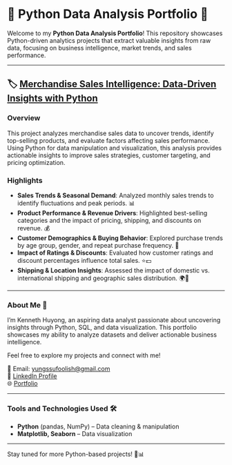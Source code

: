 # 🐍 Python Data Analysis Portfolio 🚀  

Welcome to my **Python Data Analysis Portfolio**! This repository showcases Python-driven analytics projects that extract valuable insights from raw data, focusing on business intelligence, market trends, and sales performance.  

---

## 🏷 [Merchandise Sales Intelligence: Data-Driven Insights with Python](https://github.com/Yungssu/PythonAnalysis/tree/main/MerchandiseSalesAnalysis)  

### Overview  
This project analyzes merchandise sales data to uncover trends, identify top-selling products, and evaluate factors affecting sales performance. Using Python for data manipulation and visualization, this analysis provides actionable insights to improve sales strategies, customer targeting, and pricing optimization. 

### Highlights  
- **Sales Trends & Seasonal Demand**: Analyzed monthly sales trends to identify fluctuations and peak periods. 📊
- **Product Performance & Revenue Drivers**: Highlighted best-selling categories and the impact of pricing, shipping, and discounts on revenue. 💰
- **Customer Demographics & Buying Behavior**: Explored purchase trends by age group, gender, and repeat purchase frequency. 🛒
- **Impact of Ratings & Discounts**: Evaluated how customer ratings and discount percentages influence total sales. ⭐💵
- **Shipping & Location Insights**: Assessed the impact of domestic vs. international shipping and geographic sales distribution. 🌍🚚
---

### About Me 🌟  
I’m Kenneth Huyong, an aspiring data analyst passionate about uncovering insights through Python, SQL, and data visualization. This portfolio showcases my ability to analyze datasets and deliver actionable business intelligence.  

Feel free to explore my projects and connect with me!  

📧 Email: yungssufoolish@gmail.com  
💼 [LinkedIn Profile](https://www.linkedin.com/in/kenneth-huyong-b255352b4/)  
🌐 [Portfolio](https://github.com/Yungssu)  

---

### Tools and Technologies Used 🛠️  
- **Python** (pandas, NumPy) – Data cleaning & manipulation  
- **Matplotlib, Seaborn** – Data visualization   

---

Stay tuned for more Python-based projects! 🚀📊  
